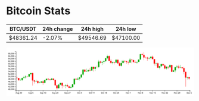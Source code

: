 # Bitcoin Stats

BTC/USDT|24h change|24h high|24h low|
|---|---|---|---|
|$48361.24|-2.07%|$49546.69|$47100.00|

<img src="./chart.svg">
